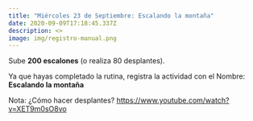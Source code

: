 ```yaml
---
title: "Miércoles 23 de Septiembre: Escalando la montaña"
date: 2020-09-09T17:18:45.337Z
description: <>
image: img/registro-manual.png
---
```

Sube **200 escalones** (o realiza 80 desplantes).

Ya que hayas completado la rutina, registra la actividad con el Nombre: **Escalando la montaña**

Nota: ¿Cómo hacer desplantes? <https://www.youtube.com/watch?v=XET9m0sO8vo>